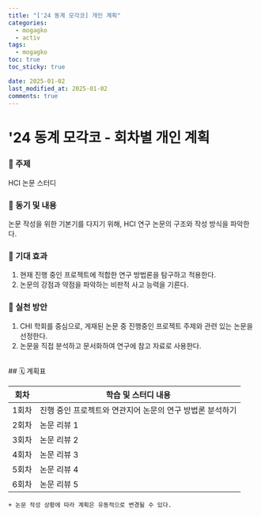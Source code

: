 ```yaml
---
title: "['24 동계 모각코] 개인 계획"
categories:
  - mogagko
  - activ
tags:
  - mogagko
toc: true
toc_sticky: true

date: 2025-01-02
last_modified_at: 2025-01-02
comments: true
---
```


# '24 동계 모각코 - 회차별 개인 계획
### 📍 주제
HCI 논문 스터디

### 📍 동기 및 내용
논문 작성을 위한 기본기를 다지기 위해, HCI 연구 논문의 구조와 작성 방식을 파악한다.


### 📍 기대 효과
1. 현재 진행 중인 프로젝트에 적합한 연구 방법론을 탐구하고 적용한다.
2. 논문의 강점과 약점을 파악하는 비판적 사고 능력을 기른다. 


### 📍 실천 방안
1. CHI 학회를 중심으로, 게재된 논문 중 진행중인 프로젝트 주제와 관련 있는 논문을 선정한다. 
2. 논문을 직접 분석하고 문서화하여 연구에 참고 자료로 사용한다.

<br>
## 🗓️ 계획표

| 회차   | 학습 및 스터디 내용                            |
|--------|-----------------------------------------------|
| 1회차  | 진행 중인 프로젝트와 연관지어 논문의 연구 방법론 분석하기 |
| 2회차  | 논문 리뷰 1                                   |
| 3회차  | 논문 리뷰 2                                   |
| 4회차  | 논문 리뷰 3                                   |
| 5회차  | 논문 리뷰 4                                   |
| 6회차  | 논문 리뷰 5                                   |

`+ 논문 작성 상황에 따라 계획은 유동적으로 변경될 수 있다.`
